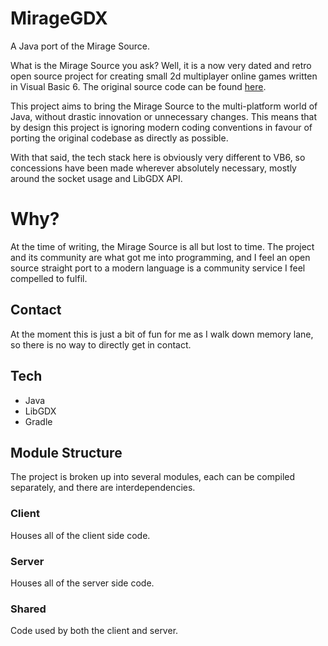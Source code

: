 # MirageGDX
A Java port of the Mirage Source.

What is the Mirage Source you ask? Well, it is a now very dated and retro open source project for creating small 2d 
multiplayer online games written in Visual Basic 6. The original source code can be found [here](https://github.com/carlislefox/mirage-source-v3.0.3).

This project aims to bring the Mirage Source to the multi-platform world of Java, without drastic innovation or 
unnecessary changes. This means that by design this project is ignoring modern coding conventions in favour of porting 
the original codebase as directly as possible.

With that said, the tech stack here is obviously very different to VB6, so concessions have been made wherever 
absolutely necessary, mostly around the socket usage and LibGDX API.

# Why?
At the time of writing, the Mirage Source is all but lost to time. The project and its community are what got me into 
programming, and I feel an open source straight port to a modern language is a community service I feel compelled to 
fulfil.

## Contact
At the moment this is just a bit of fun for me as I walk down memory lane, so there is no way to directly get in contact.

## Tech

* Java
* LibGDX
* Gradle

## Module Structure
The project is broken up into several modules, each can be compiled separately, and there are interdependencies.

### Client
Houses all of the client side code.

### Server
Houses all of the server side code.

### Shared
Code used by both the client and server.